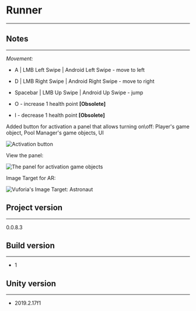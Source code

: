 # **Runner**

---

## **Notes**

----

*Movement:*

- A | LMB Left Swipe | Android Left Swipe  - move to left

- D | LMB Right Swipe | Android Right Swipe  - move to right

- Spacebar | LMB Up Swipe | Android Up Swipe  - jump

- O - increase 1 health point **[Obsolete]**

- I - decrease 1 health point **[Obsolete]**

Added button for activation a panel that allows turning on\off: Player's game object, Pool Manager's game objects, UI

![Activation button](../AR/Images/image-20200111054341810.png)

View the panel:

![The panel for activation game objects](../AR/Images/image-20200111060031639.png)

Image Target for AR:

![Vuforia's Image Target: Astronaut](../AR/Images/Vuforia_ImageTarget_Astronaut.jpg)

## **Project version**

----

0.0.8.3

## **Build version**

----

- 1

## **Unity version**

----

- 2019.2.17f1
